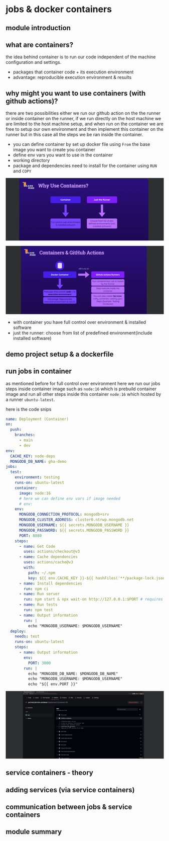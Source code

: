 # jobs & docker containers

## module introduction

## what are containers?
the idea behind container is to run our code independent of the machine configuration and settings.
- packages that container code + its execution environment
- advantage: reproducible execution environment & results


## why might you want to use containers (with github actions)?
there are two possibilities either we run our github action on the the runner or inside container on the runner, if we run directly on the host machine we are limited to the host machine setup, and when run on the container we are free to setup our own environment and then implement this container on the runner but in this case all the steps we be ran inside the container.

- you can define container by set up docker file using `From` the base image you want to create you container
- define env vars you want to use in the container
- working directory
- package and dependencies need to install for the container using `RUN` and `COPY` 
  
![why use container](image.png)

![container & github actions](image-1.png)

- with container you have full control over environment & installed software
- just the runner: choose from list of predefined environment(include installed software)

## demo project setup & a dockerfile

## run jobs in container
as mentioned before for full control over environment here we run our jobs steps inside container image such as `node:16` which is prebuild container image and run all other steps inside this container `node:16` which hosted by a runner `ubuntu-latest`.

here is the code snips
```yml
name: Deployment (Container)
on:
  push:
    branches:
      - main
      - dev
env:
  CACHE_KEY: node-deps
  MONGODB_DB_NAME: gha-demo
jobs:
  test:
    environment: testing
    runs-on: ubuntu-latest
    container: 
      image: node:16
      # here we can define env vars if image needed
      # env:
    env:
      MONGODB_CONNECTION_PROTOCOL: mongodb+srv
      MONGODB_CLUSTER_ADDRESS: cluster0.ntrwp.mongodb.net
      MONGODB_USERNAME: ${{ secrets.MONGODB_USERNAME }}
      MONGODB_PASSWORD: ${{ secrets.MONGODB_PASSWORD }}
      PORT: 8080
    steps:
      - name: Get Code
        uses: actions/checkout@v3
      - name: Cache dependencies
        uses: actions/cache@v3
        with:
          path: ~/.npm
          key: ${{ env.CACHE_KEY }}-${{ hashFiles('**/package-lock.json') }}
      - name: Install dependencies
        run: npm ci
      - name: Run server
        run: npm start & npx wait-on http://127.0.0.1:$PORT # requires MongoDB Atlas to accept requests from anywhere!
      - name: Run tests
        run: npm test
      - name: Output information
        run: |
          echo "MONGODB_USERNAME: $MONGODB_USERNAME"
  deploy:
    needs: test
    runs-on: ubuntu-latest
    steps:
      - name: Output information
        env:
          PORT: 3000
        run: |        
          echo "MONGODB_DB_NAME: $MONGODB_DB_NAME"
          echo "MONGODB_USERNAME: $MONGODB_USERNAME"
          echo "${{ env.PORT }}"

```
![steps run on docker image](image-2.png)

## service containers - theory

## adding services (via service containers)

## communication between jobs & service containers

## module summary